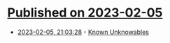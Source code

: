 # [Published on 2023-02-05](index.md)

* [2023-02-05, 21:03:28](https://news.ycombinator.com/item?id=34669355) - [Known Unknowables](https://aeon.co/essays/four-scepticisms-what-we-can-know-about-what-we-cant-know)
